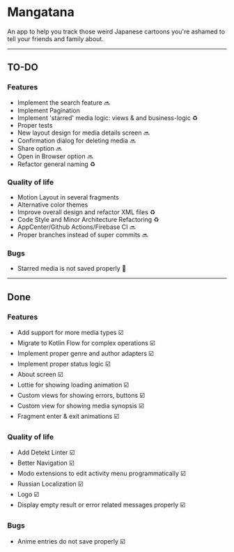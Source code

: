 # Mangatana 

An app to help you track those weird Japanese cartoons you're ashamed to tell your friends and family about.
***
## TO-DO
### Features
+ Implement the search feature :soon:
+ Implement Pagination
+ Implement 'starred' media logic: views & and business-logic :recycle:
+ Proper tests
+ New layout design for media details screen :soon:
+ Confirmation dialog for deleting media :soon:
+ Share option :soon:
+ Open in Browser option :soon:
+ Refactor general naming :recycle:

### Quality of life
+ Motion Layout in several fragments
+ Alternative color themes
+ Improve overall design and refactor XML files :recycle:
+ Code Style and Minor Architecture Refactoring :recycle:
+ AppCenter/Github Actions/Firebase CI :soon:
+ Proper branches instead of super commits :soon:

### Bugs
+ Starred media is not saved properly :bug:
***
## Done
### Features
+ Add support for more media types :ballot_box_with_check:
+ Migrate to Kotlin Flow for complex operations :ballot_box_with_check:  
+ Implement proper genre and author adapters :ballot_box_with_check:
+ Implement proper status logic :ballot_box_with_check:
+ About screen :ballot_box_with_check:  
+ Lottie for showing loading animation :ballot_box_with_check:
+ Custom views for showing errors, buttons :ballot_box_with_check:
+ Custom view for showing media synopsis :ballot_box_with_check:
+ Fragment enter & exit animations :ballot_box_with_check:

### Quality of life
+ Add Detekt Linter :ballot_box_with_check:
+ Better Navigation :ballot_box_with_check:
+ Modo extensions to edit activity menu programmatically :ballot_box_with_check:
+ Russian Localization  :ballot_box_with_check:   
+ Logo :ballot_box_with_check:
+ Display empty result or error related messages properly :ballot_box_with_check:

### Bugs
+ Anime entries do not save properly :ballot_box_with_check: